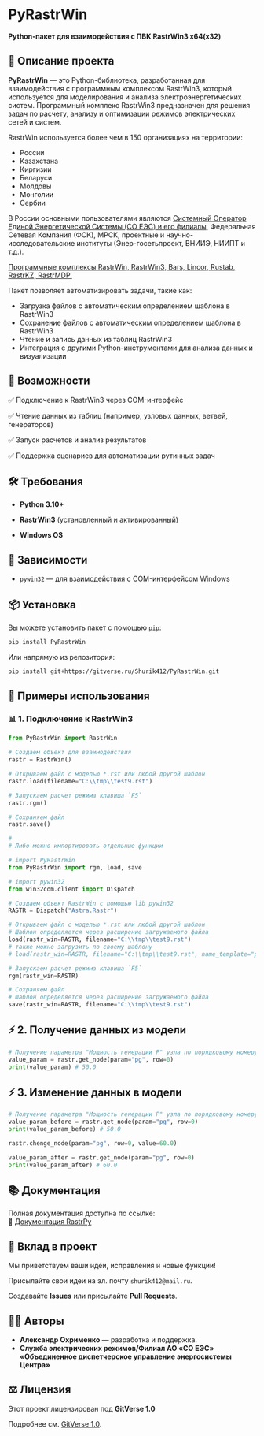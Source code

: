 # **PyRastrWin**

**Python-пакет для взаимодействия с ПВК RastrWin3 x64(x32)**

## 🚀 Описание проекта

**PyRastrWin** — это Python-библиотека, разработанная для взаимодействия с программным комплексом RastrWin3, который используется для моделирования и анализа электроэнергетических систем. Программный комплекс RastrWin3 предназначен для решения задач по расчету, анализу и оптимизации режимов электрических сетей и систем.

RastrWin используется более чем в 150 организациях на территории:

- России
- Казахстана
- Киргизии
- Беларуси
- Молдовы
- Монголии
- Сербии

В России основными пользователями являются [Системный Оператор Единой Энергетической Системы (СО ЕЭС) и его филиалы](https://www.so-ups.ru/), Федеральная Сетевая Компания (ФСК), МРСК, проектные и научно-исследовательские институты (Энер-госетьпроект, ВНИИЭ, НИИПТ и т.д.).

[Программные комплексы RastrWin, RastrWin3, Bars, Lincor, Rustab, RastrKZ, RastrMDP.](https://www.rastrwin.ru/index.php)

Пакет позволяет автоматизировать задачи, такие как:

- Загрузка файлов с автоматическим определением шаблона в RastrWin3
- Сохранение файлов с автоматическим определением шаблона в RastrWin3
- Чтение и запись данных из таблиц RastrWin3
- Интеграция с другими Python-инструментами для анализа данных и визуализации

## 🎯 Возможности

✅ Подключение к RastrWin3 через COM-интерфейс

✅ Чтение данных из таблиц (например, узловых данных, ветвей, генераторов)

✅ Запуск расчетов и анализ результатов

✅ Поддержка сценариев для автоматизации рутинных задач

## 🛠️ Требования

- **Python 3.10+**

- **RastrWin3** (установленный и активированный)

- **Windows OS**

## 🧩 Зависимости

- `pywin32` — для взаимодействия с COM-интерфейсом Windows

## 📦 Установка

Вы можете установить пакет с помощью `pip`:

```bash
pip install PyRastrWin
```

Или напрямую из репозитория:

```bash
pip install git+https://gitverse.ru/Shurik412/PyRastrWin.git
```

## 🚀 Примеры использования

### 📊 **1. Подключение к RastrWin3**

```python
from PyRastrWin import RastrWin

# Создаем объект для взаимодействия
rastr = RastrWin()

# Открываем файл с моделью *.rst или любой другой шаблон 
rastr.load(filename="C:\\tmp\\test9.rst")

# Запускаем расчет режима клавиша `F5`
rastr.rgm()

# Сохраняем файл
rastr.save()

#
# Либо можно импортировать отдельные функции 

# import PyRastrWin
from PyRastrWin import rgm, load, save

# import pywin32
from win32com.client import Dispatch

# Создаем объект RastrWin с помощью lib pywin32
RASTR = Dispatch("Astra.Rastr")

# Открываем файл с моделью *.rst или любой другой шаблон
# Шаблон определяется через расширение загружаемого файла
load(rastr_win=RASTR, filename="C:\\tmp\\test9.rst")
# также можно загрузить по своему шаблону
# load(rastr_win=RASTR, filename="C:\\tmp\\test9.rst", name_template="режим")

# Запускаем расчет режима клавиша `F5`
rgm(rastr_win=RASTR)

# Сохраняем файл
# Шаблон определяется через расширение загружаемого файла
save(rastr_win=RASTR, filename="C:\\tmp\\test9.rst")
```

## ⚡ 2. Получение данных из модели

```python
# Получение параметра "Мощность генерации P" узла по порядковому номеру 
value_param = rastr.get_node(param="pg", row=0)
print(value_param) # 50.0
```

## ⚡ 3. Изменение данных в модели

```python
# Получение параметра "Мощность генерации P" узла по порядковому номеру
value_param_before = rastr.get_node(param="pg", row=0)
print(value_param_before) # 50.0

rastr.chenge_node(param="pg", row=0, value=60.0)

value_param_after = rastr.get_node(param="pg", row=0)
print(value_param_after) # 60.0
```

## 📚 Документация

Полная документация доступна по ссылке:  
📖 [Документация RastrPy](https://gitverse.ru/Shurik412/PyRastrWin/content/master)

## 🤝 Вклад в проект

Мы приветствуем ваши идеи, исправления и новые функции!

Присылайте свои идеи на эл. почту `shurik412@mail.ru`.

Создавайте **Issues** или присылайте **Pull Requests**.

## 🧑‍💻 Авторы

- **Александр Охрименко** — разработка и поддержка.
- **Служба электрических режимов/Филиал АО «СО ЕЭС» «Объединенное диспетчерское управление энергосистемы Центра»**

## ⚖️ Лицензия

Этот проект лицензирован под **GitVerse 1.0**

Подробнее см. [GitVerse 1.0](LICENSE).
